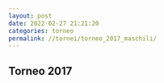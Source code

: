 ```yaml
---
layout: post
date: 2022-02-27 21:21:20
categories: torneo
permalink: //tornei/torneo_2017_maschili/
---
```


<h2>Torneo 2017</h2>
